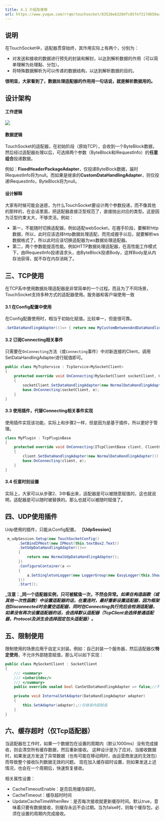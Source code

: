 ```yaml
---
title: 4.1 介绍及使用
url: https://www.yuque.com/rrqm/touchsocket/83526e6320dfc85fef317d850aa51e92
---
```


<a name="xOfJ5"></a>

## 说明

在TouchSocket中，适配器贯穿始终，其作用实际上有两个，分别为：

- 对发送和接收的数据进行预先的封装和解封，以达到解析数据的作用（可以简单理解为处理黏、分包）。
- 将特殊数据解析为可以传递的数据结构，以达到解析数据的目的。

**很明显，大家看到了，数据处理适配器的作用用一句话说，就是解析数据用的。** <a name="ZsvEz"></a>

## 设计架构

<a name="eUj7R"></a>

#### 工作逻辑

![](..\assets\83526e6320dfc85fef317d850aa51e92\192152_18f6c642_8553710.png) <a name="g8Xnj"></a>

#### 数据逻辑

TouchSocket的适配器，在初始阶段（原始TCP），会收到一个ByteBlock数据，然后经过适配器处理以后，可选择两个参数（ByteBlock和IRequestInfo）的**任意组合**投递数据。

例如：**FixedHeaderPackageAdapter**，仅投递ByteBlock数据，届时IRequestInfo将为null。而如果是继承的**CustomDataHandlingAdapter**，则仅投递IRequestInfo，ByteBlock将为null。 <a name="qKYKm"></a>

#### 设计解释

大家有时候可能会迷惑，为什么TouchSocket要设计两个参数投递，而不像其他的那样的，在会话里面，把适配器直接泛型规范了，直接抛出对应的类型。这是因为泛型约束太大，不够灵活。例如：

- 第一，不能随时切换适配器，例如适配webSocket，在握手阶段，要解析http数据，所以，此时应该选择http数据处理适配，而完成握手以后，就要解析ws数据格式了，所以此时应该切换适配器为ws数据处理适配器。
- 第二，两个参数能提高性能。例如HTTP数据处理适配器，在高性能工作模式下，由IRequestInfo投递请求头，由ByteBlock投递Body，这样Body是从内存池获得，就不存在内存消耗了。 <a name="VZ6nK"></a>

## 三、TCP使用

在TCP系中使用数据处理适配器是非常简单的一个过程。而且为了不同场景，TouchSocket支持多种方式的适配器使用。服务器和客户端使用一致

<a name="VsuIh"></a>

#### 3.1 在Config配置中使用

在Config配置使用时，相当于初始化赋值。比较单一，但是很可靠。

```csharp
.SetDataHandlingAdapter(()=> { return new MyCustomBetweenAndDataHandlingAdapter(); })
```

<a name="frCUB"></a>

#### 3.2 订阅Connecting相关事件

只需要在`OnConnecting`方法（或`Connecting`事件）中对新连接的Client，调用SetDataHandlingAdapter进行赋值即可。

```csharp
public class MyTcpService : TcpService<MySocketClient>
{
    protected override void OnConnecting(MySocketClient socketClient, ClientOperationEventArgs e)
    {
        socketClient.SetDataHandlingAdapter(new NormalDataHandlingAdapter());//直接对数据处理器赋值，立即生效
        base.OnConnecting(socketClient, e);
    }
}
```

<a name="jysS6"></a>

#### 3.3 使用插件，代替Connecting相关事件实现

使用插件实现该功能，实际上和步骤2一样，但是因为是基于插件，所以更好于管理。

```csharp
class MyPlugin : TcpPluginBase
{
    protected override void OnConnecting(ITcpClientBase client, ClientOperationEventArgs e)
    {
        client.SetDataHandlingAdapter(new NormalDataHandlingAdapter());
        base.OnConnecting(client, e);
    }
}
```

<a name="InI1a"></a>

#### 3.4 任意时刻设置

实际上，大家可以从步骤2、3中看出来，适配器是可以被随意赋值的，这也就说明，适配器是可以随时被替换的。那么也就可以被随时赋值了。

<a name="EsJ0j"></a>

## 四、UDP使用插件

Udp使用的插件，只能从Config配置。
【**UdpSession**】

```csharp
 m_udpSession.Setup(new TouchSocketConfig()
      .SetBindIPHost(new IPHost(this.textBox2.Text))
      .SetUdpDataHandlingAdapter(()=> 
      {
          return new NormalUdpDataHandlingAdapter();
      })
      .ConfigureContainer(a =>
      {
          a.SetSingletonLogger(new LoggerGroup(new EasyLogger(this.ShowMsg), new FileLogger()));
      }))
      .Start();
```

**\_注意：\_同一个适配器实例，只可被赋值一次，不然会异常。*如果在构造函数（或其他一次性函数）中设置适配器的话，在重连时，最好重新设置适配器，因为框架在Disconnected时会置空适配器，同时在Connecting执行完后会检测适配器，如果没有再次设置适配器的话，会选择默认适配器（TcpClient会选择普通适配器，Protocol及派生会选择固定包头适配器）。*** <a name="oNrRI"></a>

## 五、限制使用

限制使用的场景应用于自定义封装。例如：自己封装一个服务器，然后适配器仅**特定使用**，不允许外部随意赋值，那么可以如下实现：

```csharp
public class MySocketClient : SocketClient
{
    /// <summary>
    /// <inheritdoc/>
    /// </summary>
    public override sealed bool CanSetDataHandlingAdapter => false;//不允许随意赋值
    
    private void InternalSetAdapter(DataHandlingAdapter adapter)
    {
        this.SetAdapter(adapter);//仅继承内部赋值
    }
}
```

<a name="Z0S0g"></a>

## 六、缓存超时（仅Tcp适配器）

当适配器在工作时，如果一个数据包在设置的周期内（默认1000ms）没有完成接收，则会清空所有缓存数据，然后重新接收。
这种设计是为了应对，当接收数据时，如果发送方发送了异常数据（也有可能在移动网时，由运营商发送的无效包）而导致整个接收队列数据无效的问题。
现在加入缓存超时设置，则如果发送上述情况，也会在一个周期后，快速恢复接收。

相关属性设置：

- CacheTimeoutEnable：是否启用缓存超时。
- CacheTimeout：缓存超时时间
- UpdateCacheTimeWhenRev：是否每次接收就更新缓存时间。默认true，意味着只要有数据接收，则缓存永远不会过期。当为false时，则每个缓存包，必须在设置的周期内完成接收。
